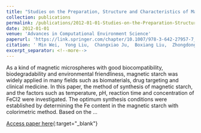```yaml
---
title: "Studies on the Preparation, Structure and Characteristics of Magnetic Starch"
collection: publications
permalink: /publications/2012-01-01-Studies-on-the-Preparation-Structure-and-Characteristics-of-Magnetic-Starch
date: 2012-01-01
venue: 'Advances in Computational Environment Science'
paperurl: 'https://link.springer.com/chapter/10.1007/978-3-642-27957-7_47'
citation: ' Min Wei,  Yong Liu,  Changxiao Ju,  Boxiang Liu,  Zhongdong Liu, &quot;Studies on the Preparation, Structure and Characteristics of Magnetic Starch.&quot; Advances in Computational Environment Science, 2012.'
excerpt_separator: <!--more-->
---
```

<!--more-->
As a kind of magnetic microspheres with good biocompatibility, biodegradability and environmental friendliness, magnetic starch was widely applied in many fields such as biomaterials, drug targeting and clinical medicine. In this paper, the method of synthesis of magnetic starch, and the factors such as temperature, pH, reaction time and concentration of FeCl2 were investigated. The optimum synthesis conditions were established by determining the Fe content in the magnetic starch with colorimetric method. Based on the …

[Access paper here](https://link.springer.com/chapter/10.1007/978-3-642-27957-7_47){:target="_blank"}
